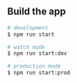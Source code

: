 ## Build the app

```bash
# development
$ npm run start

# watch mode
$ npm run start:dev

# production mode
$ npm run start:prod
```
